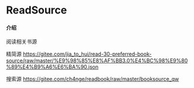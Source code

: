 # ReadSource

#### 介绍
阅读相关书源

精简源
https://gitee.com/jia_to_hui/read-30-preferred-book-source/raw/master/%E9%98%85%E8%AF%BB3.0%E4%BC%98%E9%80%89%E4%B9%A6%E6%BA%90.json

搜索源
https://gitee.com/ch4nge/readbook/raw/master/booksource_qw
